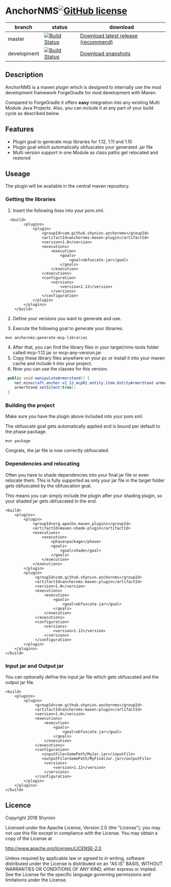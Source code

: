 # AnchorNMS[![GitHub license](https://img.shields.io/badge/license-Apache%20License%202.0-blue.svg)](https://raw.githubusercontent.com/Shynixn/BlockBall/master/LICENSE)

| branch        | status        | download      |
| ------------- | --------------| --------------| 
| master        | [![Build Status](https://travis-ci.org/Shynixn/Anchor-NMS.svg?branch=master)](https://travis-ci.org/Shynixn/Anchor-NMS) |[Download latest release (recommend)](https://github.com/Shynixn/Anchor-NMS/releases)|
| development   | [![Build Status](https://travis-ci.org/Shynixn/Anchor-NMS.svg?branch=development)](https://travis-ci.org/Shynixn/Anchor-NMS) | [Download snapshots](https://oss.sonatype.org/content/repositories/snapshots/com/github/shynixn/anchornms/anchornms-maven-plugin) |

## Description

AnchorNMS is a maven plugin which is designed to internally use the mod development framework ForgeGradle for 
mod development with Maven.

Compared to ForgeGradle it offers **easy** integration into any existing Multi Module Java Projects. 
Also, you can include it at any part of your build cycle as described below.

## Features

* Plugin goal to generate mcp libraries for 1.12, 1.11 and 1.10 
* Plugin goal which automatically obfuscates your generated .jar file
* Multi version support in one Module as class paths get relocated and restored

## Useage

The plugin will be available in the central maven repository.

### Getting the libraries

1. Insert the following lines into your pom.xml.

```maven
  <build>
        <plugins>
            <plugin>
                <groupId>com.github.shynixn.anchornms</groupId>
                <artifactId>anchornms-maven-plugin</artifactId>
                <version>1.0</version>
                <executions>
                    <execution>
                        <goals>
                            <goal>obfuscate-jar</goal>
                        </goals>
                    </execution>
                </executions>
                <configuration>
                    <versions>
                        <version>1.12</version>
                    </versions>
                </configuration>
            </plugin>
        </plugins>
    </build>
```

2. Define your versions you want to generate and use.

3. Execute the following goal to generate your libraries. 

```maven
mvn anchornms:generate-mcp-libraries
```

4. After that, you can find the library files in your target/nms-tools folder called mcp-1.12.jar or mcp-any-version.jar
5. Copy these library files anywhere on your pc or install it into your maven cache and include it into your project.
6. Now you can use the classes for this version.

```java
 public void manipulateArmorstand() {
    net.minecraft.anchor.v1_12_mcpR1.entity.item.EntityArmorStand armorStand;
    armorStand.setSilent(true);
 }
```

### Building the project

Make sure you have the plugin above included into your pom.xml.

The obfuscate goal gets automatically applied and is bound per default to the phase package.

```maven
mvn package
```
Congrats, the jar file is now correctly obfuscated.

### Dependencies and relocating

Often you have to shade dependencies into your final jar file or even relocate them. This is fully supported
as only your jar file in the target folder gets obfuscated by the obfuscation goal.

This means you can simply include the plugin after your shading plugin, so your shaded jar gets obfuscated
in the end.

```maven
<build>
    <plugins>
        <plugin>
            <groupId>org.apache.maven.plugins</groupId>
            <artifactId>maven-shade-plugin</artifactId>
            <executions>
                <execution>
                    <phase>package</phase>
                    <goals>
                        <goal>shade</goal>
                    </goals>
                </execution>
            </executions>
        </plugin>
        <plugin>
             <groupId>com.github.shynixn.anchornms</groupId>
             <artifactId>anchornms-maven-plugin</artifactId>
             <version>1.0</version>
             <executions>
                 <execution>
                     <goals>
                         <goal>obfuscate-jar</goal>
                     </goals>
                 </execution>
             </executions>
             <configuration>
                 <versions>
                     <version>1.12</version>
                 </versions>
             </configuration>
        </plugin>
    </plugins>
</build>
```

### Input jar and Output jar

You can optionally define the input jar file which gets obfuscated and the output jar file.

```maven
<build>
    <plugins>
        <plugin>
             <groupId>com.github.shynixn.anchornms</groupId>
             <artifactId>anchornms-maven-plugin</artifactId>
             <version>1.0</version>
             <executions>
                 <execution>
                     <goals>
                         <goal>obfuscate-jar</goal>
                     </goals>
                 </execution>
             </executions>
             <configuration>
                <inputFile>SomePath/MyJar.jar</inputFile>
                <outputFile>SomePath/MyFinalJar.jar</outputFile>
                 <versions>
                     <version>1.12</version>
                 </versions>
             </configuration>
        </plugin>
    </plugins>
</build>
```

## Licence

Copyright 2018 Shynixn

Licensed under the Apache License, Version 2.0 (the "License");
you may not use this file except in compliance with the License.
You may obtain a copy of the License at

   http://www.apache.org/licenses/LICENSE-2.0

Unless required by applicable law or agreed to in writing, software
distributed under the License is distributed on an "AS IS" BASIS,
WITHOUT WARRANTIES OR CONDITIONS OF ANY KIND, either express or implied.
See the License for the specific language governing permissions and
limitations under the License.
